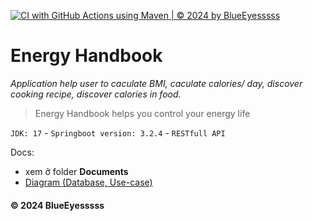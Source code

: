 
[![CI with GitHub Actions using Maven | © 2024 by BlueEyesssss](https://github.com/BlueEyesssss/energy-handbook/actions/workflows/build-maven.yml/badge.svg)](https://github.com/BlueEyesssss/energy-handbook/actions/workflows/build-maven.yml)

# Energy Handbook
*Application help user to caculate BMI, caculate calories/ day, discover cooking recipe, discover calories in food.*
> Energy Handbook helps you control your energy life

`JDK: 17` - `Springboot version: 3.2.4` - `RESTfull API`

Docs:

- xem ở folder **Documents**
- [Diagram (Database, Use-case)](https://drive.google.com/file/d/1WSEUqSddjgEpXbB7C4Mat8wIwLcRLXha/view?usp=sharinghttps://app.diagrams.net/#G1WSEUqSddjgEpXbB7C4Mat8wIwLcRLXha#%7B%22pageId%22%3A%22Y9-rezxYtamvbRJHf_T3%22%7D)
#### © 2024 BlueEyesssss